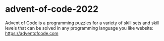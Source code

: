 # advent-of-code-2022
Advent of Code is a programming puzzles for a variety of skill sets and skill levels that can be solved in any programming language you like
website: <https://adventofcode.com>
